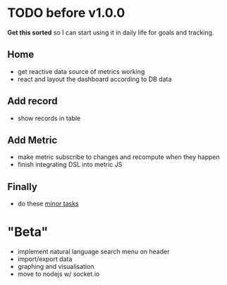 TODO before v1.0.0
==================

**Get this sorted** so I can start using it in daily life for goals and tracking.

## Home
 - get reactive data source of metrics working
 - react and layout the dashboard according to DB data

## Add record
 - show records in table

## Add Metric
 - make metric subscribe to changes and recompute when they happen
 - finish integrating DSL into metric JS

## Finally
 - do these [minor tasks](https://github.com/liamzebedee/metric/milestones/v1.0.0%20%22ALPHA%22) 

"Beta"
======

 - implement natural language search menu on header
 - import/export data
 - graphing and visualisation
 - move to nodejs w/ socket.io
